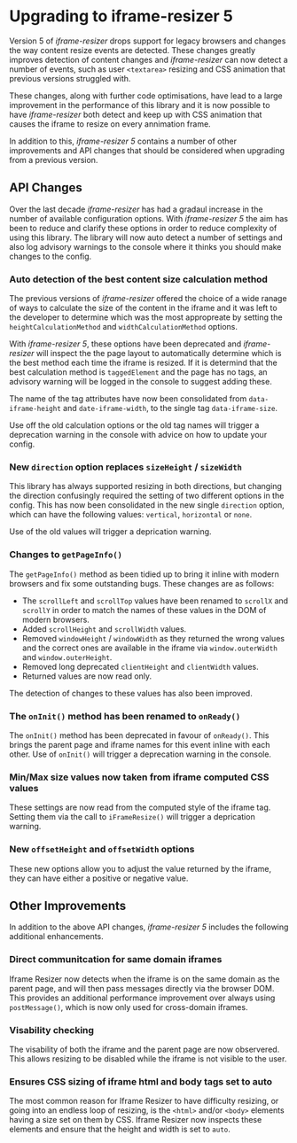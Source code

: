# Upgrading to iframe-resizer 5

Version 5 of _iframe-resizer_ drops support for legacy browsers and changes the way content resize events are detected. These changes greatly improves detection of content changes and _iframe-resizer_ can now detect a number of events, such as user `<textarea>` resizing and CSS animation that previous versions struggled with.

These changes, along with further code optimisations, have lead to a large improvement in the performance of this library and it is now possible to have _iframe-resizer_ both detect and keep up with CSS animation that causes the iframe to resize on every annimation frame.

In addition to this, _iframe-resizer 5_ contains a number of other improvements and API changes that should be considered when upgrading from a previous version.

## API Changes

Over the last decade _iframe-resizer_ has had a gradaul increase in the number of available configuration options. With _iframe-resizer 5_ the aim has been to reduce and clarify these options in order to reduce complexity of using this library. The library will now auto detect a number of settings and also log advisory warnings to the console where it thinks you should make changes to the config.

### Auto detection of the best content size calculation method

The previous versions of _iframe-resizer_ offered the choice of a wide ranage of ways to calculate the size of the content in the iframe and it was left to the developer to determine which was the most appropreate by setting the `heightCalculationMethod` and `widthCalculationMethod` options.

With _iframe-resizer 5_, these options have been deprecated and _iframe-resizer_ will inspect the the page layout to automatically determine which is the best method each time the iframe is resized. If it is determind that the best calculation method is `taggedElement` and the page has no tags, an advisory warning will be logged in the console to suggest adding these.

The name of the tag attributes have now been consolidated from `data-iframe-height` and `date-iframe-width`, to the single tag `data-iframe-size`. 

Use off the old calculation options or the old tag names will trigger a deprecation warning in the console with advice on how to update your config.

### New `direction` option replaces `sizeHeight` / `sizeWidth`

This library has always supported resizing in both directions, but changing the direction confusingly required the setting of two different options in the config. This has now been consolidated in the new single `direction` option, which can have the following values: `vertical`, `horizontal` or `none`.

Use of the old values will trigger a deprication warning.

### Changes to `getPageInfo()`

The `getPageInfo()` method as been tidied up to bring it inline with modern browsers and fix some outstanding bugs. These changes are as follows:

  * The `scrollLeft` and `scrollTop` values have been renamed to `scrollX` and `scrollY` in order to match the names of these values in the DOM of modern browsers.
  * Added `scrollHeight` and `scrollWidth` values.
  * Removed `windowHeight` / `windowWidth` as they returned the wrong values and the correct ones are available in the iframe via `window.outerWidth` and `window.outerHeight`.
  * Removed long deprecated `clientHeight` and `clientWidth` values.
  * Returned values are now read only.

The detection of changes to these values has also been improved.

### The `onInit()` method has been renamed to `onReady()`

The `onInit()` method has been deprecated in favour of `onReady()`. This brings the parent page and iframe names for this event inline with each other. Use of `onInit()` will trigger a deprecation warning in the console.

### Min/Max size values now taken from iframe computed CSS values

These settings are now read from the computed style of the iframe tag. Setting them via the call to `iFrameResize()` will trigger a deprication warning.

### New `offsetHeight` and `offsetWidth` options

These new options allow you to adjust the value returned by the iframe, they can have either a positive or negative value.

## Other Improvements

In addition to the above API changes, _iframe-resizer 5_ includes the following additional enhancements.

### Direct communitcation for same domain iframes

Iframe Resizer now detects when the iframe is on the same domain as the parent page, and will then pass messages directly via the browser DOM. This provides an additional performance improvement over always using `postMessage()`, which is now only used for cross-domain iframes.

### Visability checking

The visability of both the iframe and the parent page are now observered. This allows resizing to be disabled while the iframe is not visible to the user. 

### Ensures CSS sizing of iframe html and body tags set to auto

The most common reason for Iframe Resizer to have difficulty resizing, or going into an endless loop of resizing, is the `<html>` and/or `<body>` elements having a size set on them by CSS. Iframe Resizer now inspects these elements and ensure that the height and width is set to `auto`.



